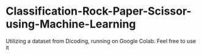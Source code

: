 # Classification-Rock-Paper-Scissor-using-Machine-Learning
Utilizing a dataset from Dicoding, running on Google Colab. Feel free to use it 

